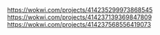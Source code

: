 https://wokwi.com/projects/414235299973868545
https://wokwi.com/projects/414237139369847809
https://wokwi.com/projects/414237568556419073

